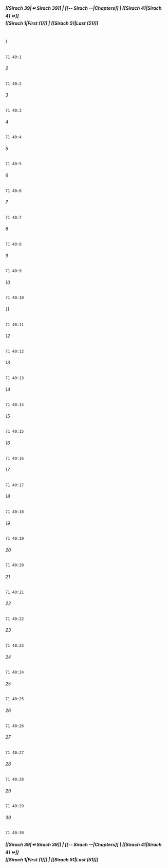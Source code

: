 
##### **[[Sirach 39|⏪ Sirach 39]] | [[-- Sirach --|Chapters]] | [[Sirach 41|Sirach 41 ⏩]]**<br>**[[Sirach 1|First (1)]] | [[Sirach 51|Last (51)]]**<br><br>

###### 1
``` verse
71 40:1
```
###### 2
``` verse
71 40:2
```
###### 3
``` verse
71 40:3
```
###### 4
``` verse
71 40:4
```
###### 5
``` verse
71 40:5
```
###### 6
``` verse
71 40:6
```
###### 7
``` verse
71 40:7
```
###### 8
``` verse
71 40:8
```
###### 9
``` verse
71 40:9
```
###### 10
``` verse
71 40:10
```
###### 11
``` verse
71 40:11
```
###### 12
``` verse
71 40:12
```
###### 13
``` verse
71 40:13
```
###### 14
``` verse
71 40:14
```
###### 15
``` verse
71 40:15
```
###### 16
``` verse
71 40:16
```
###### 17
``` verse
71 40:17
```
###### 18
``` verse
71 40:18
```
###### 19
``` verse
71 40:19
```
###### 20
``` verse
71 40:20
```
###### 21
``` verse
71 40:21
```
###### 22
``` verse
71 40:22
```
###### 23
``` verse
71 40:23
```
###### 24
``` verse
71 40:24
```
###### 25
``` verse
71 40:25
```
###### 26
``` verse
71 40:26
```
###### 27
``` verse
71 40:27
```
###### 28
``` verse
71 40:28
```
###### 29
``` verse
71 40:29
```
###### 30
``` verse
71 40:30
```

##### **[[Sirach 39|⏪ Sirach 39]] | [[-- Sirach --|Chapters]] | [[Sirach 41|Sirach 41 ⏩]]**<br>**[[Sirach 1|First (1)]] | [[Sirach 51|Last (51)]]**

